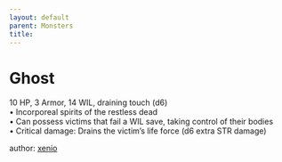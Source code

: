 ```yaml
---
layout: default
parent: Monsters 
title: 
--- 
```

# Ghost
10 HP, 3 Armor, 14 WIL, draining touch (d6)  
• Incorporeal spirits of the restless dead  
• Can possess victims that fail a WIL save, taking control of their bodies  
• Critical damage: Drains the victim’s life force (d6 extra STR damage)  




author: [xenio](https://xenioinabottle.blogspot.com/2021/02/classic-monsters-for-cairnito-part-1.html) 


